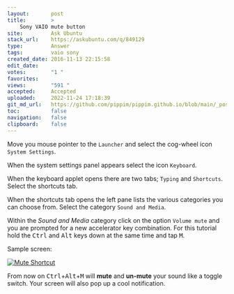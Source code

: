 ```yaml
---
layout:       post
title:        >
    Sony VAIO mute button
site:         Ask Ubuntu
stack_url:    https://askubuntu.com/q/849129
type:         Answer
tags:         vaio sony
created_date: 2016-11-13 22:15:58
edit_date:    
votes:        "1 "
favorites:    
views:        "591 "
accepted:     Accepted
uploaded:     2022-11-24 17:18:39
git_md_url:   https://github.com/pippim/pippim.github.io/blob/main/_posts/2016/2016-11-13-Sony-VAIO-mute-button.md
toc:          false
navigation:   false
clipboard:    false
---
```


Move you mouse pointer to the `Launcher` and select the cog-wheel icon `System Settings`.

When the system settings panel appears select the icon `Keyboard`.

When the keyboard applet opens there are two tabs; `Typing` and `Shortcuts`. Select the shortcuts tab.

When the shortcuts tab opens the left pane lists the various categories you can choose from. Select the category `Sound and Media`.

Within the *Sound and Media* category click on the option `Volume mute` and you are prompted for a new accelerator key combination. For this tutorial hold the <kbd>Ctrl</kbd> and <kbd>Alt</kbd> keys down at the same time and tap <kbd>M</kbd>.

Sample screen:

[![Mute Shortcut][1]][1]

From now on <kbd>Ctrl</kbd>+<kbd>Alt</kbd>+<kbd>M</kbd> will **mute** and **un-mute** your sound like a toggle switch. Your screen will also pop up a cool notification.

  [1]: https://i.stack.imgur.com/bVU6B.png
